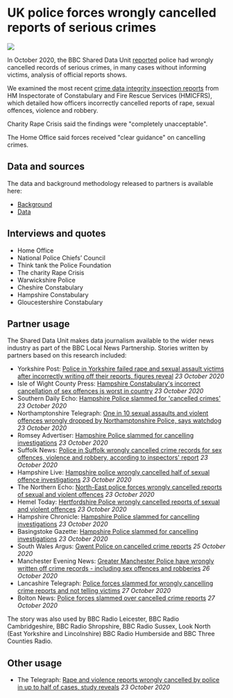 # UK police forces wrongly cancelled reports of serious crimes

![](https://ichef.bbci.co.uk/news/800/cpsprodpb/1815D/production/_114935689_so_cancelled_bars_reith-nc.png)

In October 2020, the BBC Shared Data Unit [reported](https://www.bbc.co.uk/news/uk-54449321) police had wrongly cancelled records of serious crimes, in many cases without informing victims, analysis of official reports shows.

We examined the most recent [crime data integrity inspection reports](https://www.justiceinspectorates.gov.uk/hmicfrs/our-work/article/crime-data-integrity/reports-rolling-programme-crime-data-integrity/) from HM Inspectorate of Constabulary and Fire Rescue Services (HMICFRS), which detailed how officers incorrectly cancelled reports of rape, sexual offences, violence and robbery.

Charity Rape Crisis said the findings were "completely unacceptable".

The Home Office said forces received "clear guidance" on cancelling crimes.

## Data and sources

The data and background methodology released to partners is available here:
* [Background](https://docs.google.com/document/d/1nFlzYHNovmptAyWQPqErXkrfMT8wGMhWu96LGOftIdg/edit)
* [Data](https://docs.google.com/spreadsheets/d/14DxZczfkXplyEuE7wMpQPnlzWCY2dZSRIy9UjNilYIs/edit#gid=1842834175)

## Interviews and quotes

* Home Office
* National Police Chiefs’ Council
* Think tank the Police Foundation
* The charity Rape Crisis
* Warwickshire Police
* Cheshire Constabulary
* Hampshire Constabulary
* Gloucestershire Constabulary

## Partner usage

The Shared Data Unit makes data journalism available to the wider news industry as part of the BBC Local News Partnership.
Stories written by partners based on this research included:

* Yorkshire Post: [Police in Yorkshire failed rape and sexual assault victims after incorrectly writing off their reports, figures reveal](https://www.yorkshirepost.co.uk/news/crime/police-yorkshire-failed-rape-and-sexual-assault-victims-after-incorrectly-writing-their-reports-figures-reveal-3012175) *23 October 2020*
* Isle of Wight County Press: [Hampshire Constabulary's incorrect cancellation of sex offences is worst in country](https://www.countypress.co.uk/news/18815628.hampshire-constabularys-incorrect-cancellation-sex-offences-worst-country/) *23 October 2020*
* Southern Daily Echo: [Hampshire Police slammed for 'cancelled crimes'](https://www.dailyecho.co.uk/news/18816525.hampshire-police-slammed-cancelling-investigations/) *23 October 2020*
* Northamptonshire Telegraph: [One in 10 sexual assaults and violent offences wrongly dropped by Northamptonshire Police, says watchdog](https://www.northantstelegraph.co.uk/news/crime/one-10-sexual-assaults-and-violent-offences-wrongly-dropped-northamptonshire-police-says-watchdog-3012317) *23 October 2020*
* Romsey Advertiser: [Hampshire Police slammed for cancelling investigations](https://www.romseyadvertiser.co.uk/news/18817041.hampshire-police-slammed-cancelling-investigations/) *23 October 2020*
* Suffolk News: [Police in Suffolk wrongly cancelled crime records for sex offences, violence and robbery, according to inspectors' report](https://www.suffolknews.co.uk/ipswich/news/accuracy-of-crime-recording-in-suffolk-requires-improvement-latest-report-says-9127433/) *23 October 2020*
* Hampshire Live: [Hampshire police wrongly cancelled half of sexual offence investigations](https://www.hampshirelive.news/news/hampshire-news/hampshire-police-cancelled-sexual-offences-4634100) *23 October 2020*
* The Northern Echo: [North-East police forces wrongly cancelled reports of sexual and violent offences](https://www.thenorthernecho.co.uk/news/18817816.north-east-police-forces-wrongly-cancelled-reports-sexual-violent-offences/) *23 October 2020*
* Hemel Today: [Hertfordshire Police wrongly cancelled reports of sexual and violent offences](https://www.hemeltoday.co.uk/news/people/hertfordshire-police-wrongly-cancelled-reports-sexual-and-violent-offences-3013497) *23 October 2020*
* Hampshire Chronicle: [Hampshire Police slammed for cancelling investigations](https://www.hampshirechronicle.co.uk/news/18816766.hampshire-police-slammed-cancelling-investigations/) *23 October 2020*
* Basingstoke Gazette: [Hampshire Police slammed for cancelling investigations](https://www.basingstokegazette.co.uk/news/18817089.hampshire-police-slammed-cancelling-investigations/) *23 October 2020*
* South Wales Argus: [Gwent Police on cancelled crime reports](https://www.southwalesargus.co.uk/news/18821028.gwent-police-cancelled-crime-reports/) *25 October 2020*
* Manchester Evening News: [Greater Manchester Police have wrongly written off crime records - including sex offences and robberies](https://www.manchestereveningnews.co.uk/news/greater-manchester-news/greater-manchester-police-wrongly-written-19150379) *26 October 2020*
* Lancashire Telegraph: [Police forces slammed for wrongly cancelling crime reports and not telling victims](https://www.lancashiretelegraph.co.uk/news/18824098.police-forces-slammed-wrongly-cancelling-crime-reports-not-telling-victims/) *27 October 2020*
* Bolton News: [Police forces slammed over cancelled crime reports](https://www.theboltonnews.co.uk/news/18823496.police-forces-slammed-cancelled-crime-reports/) *27 October 2020*

The story was also used by BBC Radio Leicester, BBC Radio Cambridgeshire, BBC Radio Shropshire, BBC Radio Sussex, Look North (East Yorkshire and Lincolnshire) BBC Radio Humberside and BBC Three Counties Radio.

## Other usage

* The Telegraph: [Rape and violence reports wrongly cancelled by police in up to half of cases, study reveals](https://www.telegraph.co.uk/news/2020/10/23/rape-violence-reports-wrongly-cancelled-police-half-cases-study/) *23 October 2020*
